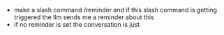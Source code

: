 - make a slash command /reminder and if this slash command is getting triggered the llm sends me a reminder about this 
- if no reminder is set the conversation is just